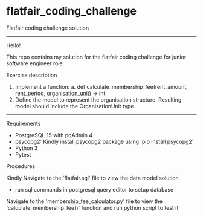 # flatfair_coding_challenge

Flatfair coding challenge solution

*******************************************************************************************************************
Hello!

This repo contains my solution for the flatfair coding challenge for junior software engineer role.

Exercise description
1. Implement a function:
  a. def calculate_membership_fee(rent_amount, rent_period, organisation_unit) ->
      int
2. Define the model to represent the organisation structure. Resulting model should include
  the OrganisationUnit type.



******************************************************************************************************************

Requirements

- PostgreSQL 15 with pgAdmin 4
- psycopg2: Kindly install psycopg2 package using 'pip install psycopg2'
- Python 3
- Pytest 



Procedures

Kindly Navigate to the 'flatfair.sql' file to view the data model solution
- run sql commands in postgresql query editor to setup database

Navigate to the 'membership_fee_calculator.py' file to view the 'calculate_membership_fee()' function and run python script to test it








